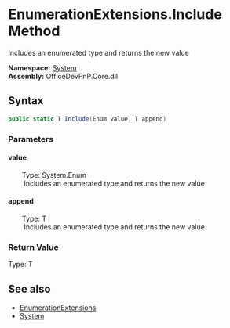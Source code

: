 # EnumerationExtensions.Include Method  
 Includes an enumerated type and returns the new value   

**Namespace:** [System](System.md)  
**Assembly:** OfficeDevPnP.Core.dll  
## Syntax
```C#
public static T Include(Enum value, T append)
```
### Parameters
#### value  
&emsp;&emsp;Type: System.Enum  
&emsp;&emsp; Includes an enumerated type and returns the new value   

  

#### append  
&emsp;&emsp;Type: T  
&emsp;&emsp; Includes an enumerated type and returns the new value   

  

### Return Value
Type: T  

## See also
- [EnumerationExtensions](System.EnumerationExtensions.md) 
- [System](System.md) 
